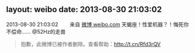 layout: weibo
date: 2013-08-30 21:03:02
---
<meta name="referrer" content="no-referrer" />

2013-08-30 21:03:02  &nbsp;&nbsp;&nbsp;&nbsp;&nbsp;&nbsp; 来自 <a href="http://weibo.com/" rel="nofollow">微博 weibo.com</a>
天蝎座！性爱机器？！悔死你不偿命…… @52Hz的走兽
>  抱歉，此微博已被作者删除。查看帮助：http://t.cn/Rfd3rQV
